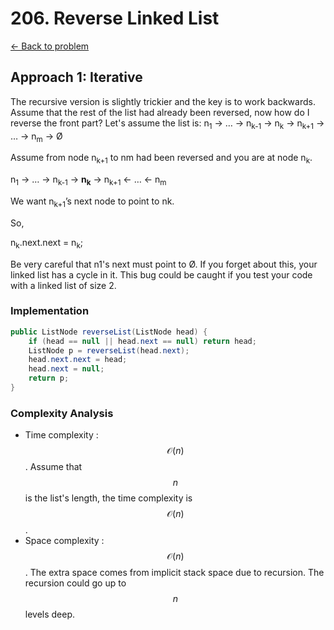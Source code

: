 # 206. Reverse Linked List 
[&larr;&nbsp;Back to problem](./README.md)

## Approach 1: Iterative

The recursive version is slightly trickier and the key is to work backwards. Assume that the rest of the list had already been reversed, now how do I reverse the front part? Let's assume the list is: n<sub>1</sub> → … → n<sub>k-1</sub> → n<sub>k</sub> → n<sub>k+1</sub> → … → n<sub>m</sub> → Ø

Assume from node n<sub>k+1</sub> to nm had been reversed and you are at node n<sub>k</sub>.

n<sub>1</sub> → … → n<sub>k-1</sub> → **n<sub>k</sub>** → n<sub>k+1</sub> ← … ← n<sub>m</sub>

We want n<sub>k+1</sub>’s next node to point to nk.

So,

n<sub>k</sub>.next.next = n<sub>k</sub>;

Be very careful that n1's next must point to Ø. If you forget about this, your linked list has a cycle in it. This bug could be caught if you test your code with a linked list of size 2.

### Implementation

```Java
public ListNode reverseList(ListNode head) {
    if (head == null || head.next == null) return head;
    ListNode p = reverseList(head.next);
    head.next.next = head;
    head.next = null;
    return p;
}
```

### Complexity Analysis

* Time complexity : $$\mathcal{O}(n)$$. Assume that $$n$$ is the list's length, the time complexity is $$\mathcal{O}(n)$$.
* Space complexity : $$\mathcal{O}(n)$$. The extra space comes from implicit stack space due to recursion. The recursion could go up to $$n$$ levels deep.

